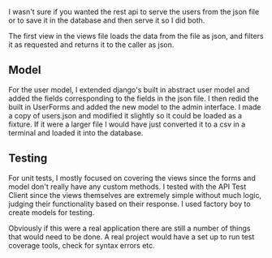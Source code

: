 I wasn't sure if you wanted the rest api to serve the users from the json file or to save it in the 
database and then serve it so I did both.

The first view in the views file loads the data from the file as json, and filters 
it as requested and returns it to the caller as json.

Model
------
For the user model, I extended django's built in abstract user model and added the fields
corresponding to the fields in the json file. I then redid the built in UserForms
and added the new model to the admin interface. I made a copy of users.json and modified
it slightly so it could be loaded as a fixture. If it were a larger file I would have just
converted it to a csv in a terminal and loaded it into the database.

Testing
--------
For unit tests, I mostly focused on covering the views since the forms and model don't really have
any custom methods. I tested with the API Test Client since the views themselves are extremely simple
without much logic, judging their functionality based on their response. I used factory boy to 
create models for testing.


Obviously if this were a real application there are still a number of things that would need to be
done. A real project would have a set up to run test coverage tools, check for syntax errors etc.




